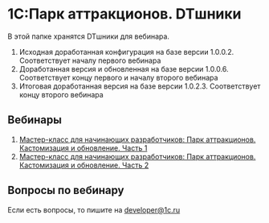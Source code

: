 # 1С:Парк аттракционов. DTшники

В этой папке хранятся DTшники для вебинара.

1. Исходная доработанная конфигурация на базе версии 1.0.0.2. Соответствует началу первого вебинара
2. Доработанная версия и обновленная на базе версии 1.0.0.6. Соответствует концу первого и началу второго вебинара
3. Итоговая доработанная версия на базе версии 1.0.2.3. Соответствует концу второго вебинара

## Вебинары

1. [Мастер-класс для начинающих разработчиков: Парк аттракционов. Кастомизация и обновление. Часть 1](https://vkvideo.ru/video-198342647_456239283)
2. [Мастер-класс для начинающих разработчиков: Парк аттракционов. Кастомизация и обновление. Часть 2](https://vkvideo.ru/video-198342647_456239284)

## Вопросы по вебинару

Если есть вопросы, то пишите на developer@1c.ru
